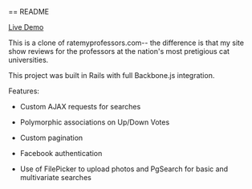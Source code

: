 == README

[Live Demo](www.ratemypurrfessors.com)

This is a clone of ratemyprofessors.com-- the difference is that my site show reviews for the professors at the nation's 
most pretigious cat universities.

This project was built in Rails with full Backbone.js integration.

Features:

* Custom AJAX requests for searches

* Polymorphic associations on Up/Down Votes

* Custom pagination

* Facebook authentication

* Use of FilePicker to upload photos and PgSearch for basic and multivariate searches
